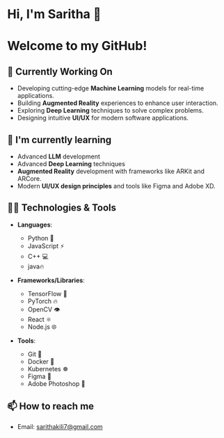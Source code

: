 # Hi, I'm   Saritha 👋

# Welcome to my GitHub!

## 🔭 Currently Working On
- Developing cutting-edge **Machine Learning** models for real-time applications.
- Building **Augmented Reality** experiences to enhance user interaction.
- Exploring **Deep Learning** techniques to solve complex problems.
- Designing intuitive **UI/UX** for modern software applications.

## 🌱 I'm currently learning
- Advanced **LLM** development  
- Advanced **Deep Learning** techniques 
- **Augmented Reality** development with frameworks like ARKit and ARCore.
- Modern **UI/UX design principles** and tools like Figma and Adobe XD.

## 👨‍💻 Technologies & Tools
- **Languages**: 
  - Python 🐍
  - JavaScript ⚡
  - C++ 💻
  - java🔥
  
- **Frameworks/Libraries**: 
  - TensorFlow 🤖
  - PyTorch 🔥
  - OpenCV 👁️
  - React ⚛️
  - Node.js 🌐

- **Tools**: 
  - Git 🐙
  - Docker 🐋
  - Kubernetes ☸️
  - Figma 🎨
  - Adobe Photoshop 📸

## 📫 How to reach me
- Email: [sarithakili7@gmail.com](sarithakili7@gmail.com)

